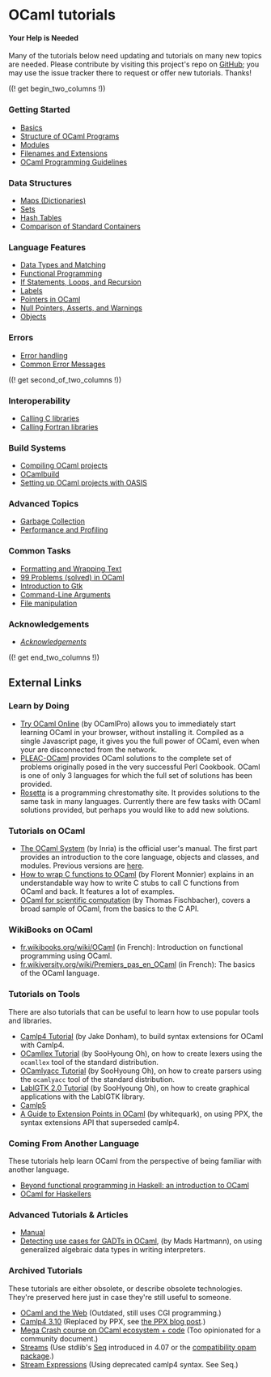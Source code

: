 <!-- ((! set title OCaml Tutorials !)) ((! set learn !)) -->
<!-- {{! input template/macros.mpp !}} -->

# OCaml tutorials

####  Your Help is Needed
Many of the tutorials below need updating and tutorials on many new
topics are needed. Please contribute by visiting this project's repo on
[GitHub](https://github.com/ocaml/ocaml.org); you may use the issue
tracker there to request or offer new tutorials. Thanks!

((! get begin_two_columns !))

### Getting Started

* [Basics](basics.html)
* [Structure of OCaml Programs](structure_of_ocaml_programs.html)
* [Modules](modules.html)
* [Filenames and Extensions](filenames.html)
* [OCaml Programming Guidelines](guidelines.html)

### Data Structures

* [Maps (Dictionaries)](map.html)
* [Sets](set.html)
* [Hash Tables](hashtbl.html)
* [Comparison of Standard
 Containers](comparison_of_standard_containers.html)

### Language Features

* [Data Types and Matching](data_types_and_matching.html)
* [Functional Programming](functional_programming.html)
* [If Statements, Loops, and
 Recursion](if_statements_loops_and_recursion.html)
* [Labels](labels.html)
* [Pointers in OCaml](pointers.html)
* [Null Pointers, Asserts, and
 Warnings](null_pointers_asserts_and_warnings.html)
* [Objects](objects.html)

### Errors

* [Error handling](error_handling.html)
* [Common Error Messages](common_error_messages.html)

((! get second_of_two_columns !))

### Interoperability

* [Calling C libraries](calling_c_libraries.html)
* [Calling Fortran libraries](calling_fortran_libraries.html)

### Build Systems

* [Compiling OCaml projects](compiling_ocaml_projects.html)
* [OCamlbuild](ocamlbuild/)
* [Setting up OCaml projects with OASIS](setting_up_with_oasis.html)

### Advanced Topics

* [Garbage Collection](garbage_collection.html)
* [Performance and Profiling](performance_and_profiling.html)

### Common Tasks

* [Formatting and Wrapping Text](format.html)
* [99 Problems (solved) in OCaml](99problems.html)
* [Introduction to Gtk](introduction_to_gtk.html)
* [Command-Line Arguments](command-line_arguments.html)
* [File manipulation](file_manipulation.html)

### Acknowledgements

* [_Acknowledgements_](../../contributors.html#Oldercontributorstothetutorials)

((! get end_two_columns !))


## External Links

###  Learn by Doing

* [Try OCaml Online](http://try.ocamlpro.com/) (by OCamlPro) allows
 you to immediately start learning OCaml in your browser, without
 installing it. Compiled as a single Javascript page, it gives you
 the full power of OCaml, even when your are disconnected from the
 network.
* [PLEAC-OCaml](http://pleac.sourceforge.net/pleac_ocaml/) provides
 OCaml solutions to the complete set of problems originally posed in
 the very successful Perl Cookbook. OCaml is one of only 3 languages
 for which the full set of solutions has been provided.
* [Rosetta](http://rosettacode.org/wiki/Category:OCaml) is a
 programming chrestomathy site. It provides solutions to the same
 task in many languages. Currently there are few tasks with OCaml
 solutions provided, but perhaps you would like to add new solutions.

###  Tutorials on OCaml

* [The OCaml System](http://caml.inria.fr/pub/docs/manual-ocaml/) (by
 Inria) is the official user's manual. The first part provides an
 introduction to the core language, objects and classes, and modules.
 Previous versions are [here](http://caml.inria.fr/pub/docs/).
* [How to wrap C functions to
  OCaml](http://www.linux-nantes.org/~fmonnier/OCaml/ocaml-wrapping-c.html)
  (by Florent Monnier) explains in an understandable way how to write C
  stubs to call C functions from OCaml and back. It features a lot of
  examples.
* [OCaml for scientific
 computation](http://www.southampton.ac.uk/~fangohr/software/ocamltutorial/)
 (by Thomas Fischbacher), covers a broad sample of OCaml, from the
 basics to the C API.

###  WikiBooks on OCaml

* [fr.wikibooks.org/wiki/OCaml](http://fr.wikibooks.org/wiki/OCaml)
 (in French):
 Introduction on functional programming using OCaml.
* [fr.wikiversity.org/wiki/Premiers_pas_en_OCaml](http://fr.wikiversity.org/wiki/Premiers_pas_en_OCaml)
 (in French):
 The basics of the OCaml language.

###  Tutorials on Tools
There are also tutorials that can be useful to learn how to use popular
tools and libraries.

* [Camlp4
 Tutorial](http://ambassadortothecomputers.blogspot.com/p/reading-camlp4.html)
 (by Jake Donham), to build syntax extensions for OCaml with Camlp4.
* [OCamllex
 Tutorial](http://plus.kaist.ac.kr/~shoh/ocaml/ocamllex-ocamlyacc/ocamllex-tutorial/)
 (by SooHyoung Oh), on how to create lexers using the `ocamllex` tool
 of the standard distribution.
* [OCamlyacc
 Tutorial](http://plus.kaist.ac.kr/~shoh/ocaml/ocamllex-ocamlyacc/ocamlyacc-tutorial/)
 (by SooHyoung Oh), on how to create parsers using the `ocamlyacc`
 tool of the standard distribution.
* [LablGTK 2.0
 Tutorial](http://plus.kaist.ac.kr/~shoh/ocaml/lablgtk2/lablgtk2-tutorial/)
 (by SooHyoung Oh), on how to create graphical applications with the
 LablGTK library.
* [Camlp5](camlp5.html)
* [A Guide to Extension Points in OCaml](http://whitequark.org/blog/2014/04/16/a-guide-to-extension-points-in-ocaml/)
  (by whitequark), on using PPX, the syntax extensions API that superseded camlp4.

###  Coming From Another Language

These tutorials help learn OCaml from the perspective of being familiar
with another language.

* [Beyond functional programming in Haskell: an introduction to
 OCaml](http://www.cs.uu.nl/wiki/pub/Stc/BeyondFunctionalProgrammingInHaskell:AnIntroductionToOCaml/ocaml.pdf)
* [OCaml for Haskellers](http://blog.ezyang.com/2010/10/ocaml-for-haskellers/)

###  Advanced Tutorials & Articles

* [Manual](http://caml.inria.fr/pub/docs/manual-ocaml/)
* [Detecting use cases for GADTs in OCaml](http://mads-hartmann.com/ocaml/2015/01/05/gadt-ocaml.html),
  (by Mads Hartmann), on using generalized algebraic data types in writing interpreters.

###  Archived Tutorials
These tutorials are either obsolete, or describe obsolete technologies. They're preserved here just in case they're still useful to someone.

* [OCaml and the Web](ocaml_and_the_web.html) (Outdated, still uses CGI programming.)
* [Camlp4 3.10](camlp4_3.10/) (Replaced by PPX, see [the PPX blog post](https://whitequark.org/blog/2014/04/16/a-guide-to-extension-points-in-ocaml/).)
* [Mega Crash course on OCaml ecosystem + code](get_up_and_running.html) (Too opinionated for a community document.)
* [Streams](streams.html) (Use stdlib's [Seq](https://github.com/ocaml/ocaml/blob/trunk/stdlib/seq.mli) introduced in 4.07 or the [compatibility opam package](https://github.com/c-cube/seq/).)
* [Stream Expressions](stream_expressions.html) (Using deprecated camlp4 syntax. See Seq.)
